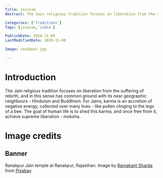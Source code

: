 ```yaml
---
Title: Jainism
Abstract: The Jain religious tradition focuses on liberation from the suffering of rebirth, and in this sense has common ground with its near geographic neighbours - Hinduism and Buddhism.

Categories: ['Traditions']
Tags: [jainism,'india']

PublishDate: 2020-11-09
LastModifiedDate: 2020-11-09

Image: ranakpur.jpg

---
```

# Introduction
The Jain religious tradition focuses on liberation from the suffering of rebirth, and in this sense has common ground with its near geographic neighbours - Hinduism and Buddhism. For Jains, karma is an accretion of negative energy, collected over many lives - like pollen clinging to the legs of a bee. The goal of human life is to shed this karma, and once free from it, achieve supreme liberation - moksha.

# Image credits
## Banner
Ranakpur Jain temple at Ranakpur, Rajasthan. Image by <a href="https://pixabay.com/users/clickmanic-7781781/?utm_source=link-attribution&amp;utm_medium=referral&amp;utm_campaign=image&amp;utm_content=4243758">Ramakant Sharda</a> from <a href="https://pixabay.com/?utm_source=link-attribution&amp;utm_medium=referral&amp;utm_campaign=image&amp;utm_content=4243758">Pixabay</a>